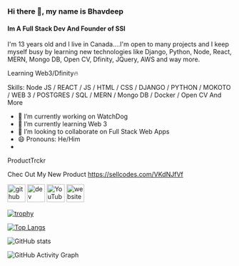 ### Hi there 👋, my name is Bhavdeep
#### Im A Full Stack Dev And Founder of SSI
I'm 13 years old and I live in Canada....I'm open to many projects and I keep myself busy by learning new technologies like Django, Python, Node, React, MERN, Mongo DB, Open CV, Dfinity, JQuery,  AWS and way more.

Learning Web3/Dfinity🔥

Skills: Node JS / REACT / JS / HTML / CSS / DJANGO / PYTHON / MOKOTO / WEB 3 / POSTGRES / SQL / MERN / Mongo DB / Docker / Open CV And More

- 🔭 I’m currently working on WatchDog 
- 🌱 I’m currently learning Web 3 
- 👯 I’m looking to collaborate on Full Stack Web Apps  
- 😄 Pronouns: He/Him 
- 

ProductTrckr

Chec Out My New Product https://sellcodes.com/VKdNJfVf

[<img src='https://cdn.jsdelivr.net/npm/simple-icons@3.0.1/icons/github.svg' alt='github' height='40'>](https://github.com/bhavdeep-saragadam)  [<img src='https://cdn.jsdelivr.net/npm/simple-icons@3.0.1/icons/dev-dot-to.svg' alt='dev' height='40'>](https://dev.to/https://dev.to/bhavdeepsaragadam)  [<img src='https://cdn.jsdelivr.net/npm/simple-icons@3.0.1/icons/youtube.svg' alt='YouTube' height='40'>](https://www.youtube.com/channel/https://www.youtube.com/user/bhavdeepsaragadam/videos)  [<img src='https://cdn.jsdelivr.net/npm/simple-icons@3.0.1/icons/icloud.svg' alt='website' height='40'>](https://bhavdeep.herokuapp.com/)  

[![trophy](https://github-profile-trophy.vercel.app/?username=bhavdeep-saragadam)](https://github.com/ryo-ma/github-profile-trophy)

[![Top Langs](https://github-readme-stats.vercel.app/api/top-langs/?username=bhavdeep-saragadam)](https://github.com/anuraghazra/github-readme-stats)

![GitHub stats](https://github-readme-stats.vercel.app/api?username=bhavdeep-saragadam&show_icons=true)  

![GitHub Activity Graph](https://activity-graph.herokuapp.com/graph?username=bhavdeep-saragadam)  

